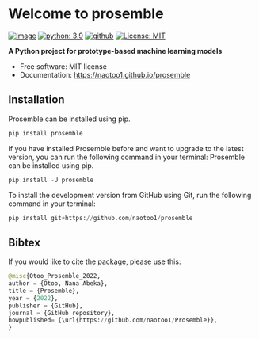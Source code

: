 
# Welcome to prosemble

[![image](https://img.shields.io/pypi/v/prosemble.svg)](https://pypi.python.org/pypi/prosemble)
[![python: 3.9](https://img.shields.io/badge/python-3.9-blue.svg)](https://www.python.org/downloads/release/python-390/)
[![github](https://img.shields.io/badge/version-0.8.0-yellow.svg)](https://github.com/naotoo1/prosemble)
[![License: MIT](https://img.shields.io/badge/License-MIT-green.svg)](https://opensource.org/licenses/MIT)


**A Python project for prototype-based machine learning models**

-   Free software: MIT license
-   Documentation: <https://naotoo1.github.io/prosemble>
    

## Installation
Prosemble can be installed using pip.
```python
pip install prosemble
```

If you have installed Prosemble before and want to upgrade to the latest version, you can run the following command in your terminal:
Prosemble can be installed using pip.
```python
pip install -U prosemble
```

To install the development version from GitHub using Git, run the following command in your terminal:
```python
pip install git+https://github.com/naotoo1/prosemble
```


## Bibtex
If you would like to cite the package, please use this:
```python
@misc{Otoo_Prosemble_2022,
author = {Otoo, Nana Abeka},
title = {Prosemble},
year = {2022},
publisher = {GitHub},
journal = {GitHub repository},
howpublished= {\url{https://github.com/naotoo1/Prosemble}},
}
```



